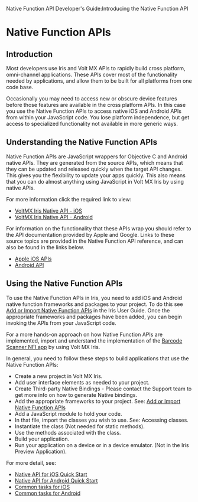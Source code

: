                             

Native Function API Developer's Guide:Introducing the Native Function API

Native Function APIs
====================

Introduction
------------

Most developers use Iris and Volt MX APIs to rapidly build cross platform, omni-channel applications. These APIs cover most of the functionality needed by applications, and allow them to be built for all platforms from one code base.

Occasionally you may need to access new or obscure device features before those features are available in the cross platform APIs. In this case you use the Native Function APIs to access native iOS and Android APIs from within your JavaScript code. You lose platform independence, but get access to specialized functionality not available in more generic ways.

Understanding the Native Function APIs
--------------------------------------

Native Function APIs are JavaScript wrappers for Objective C and Android native APIs. They are generated from the source APIs, which means that they can be updated and released quickly when the target API changes. This gives you the flexibility to update your apps quickly. This also means that you can do almost anything using JavaScript in Volt MX Iris by using native APIs.

For more information click the required link to view:

*   [VoltMX Iris Native API - iOS](native_function_apis_for_ios.md)
*   [VoltMX Iris Native API - Android](native_function_apis_for_android.md)

For information on the functionality that these APIs wrap you should refer to the API documentation provided by Apple and Google. Links to these source topics are provided in the Native Function API reference, and can also be found in the links below.

*   [Apple iOS APIs](https://developer.apple.com/library/ios/documentation/Miscellaneous/Conceptual/iPhoneOSTechOverview/Introduction/Introduction.md#//apple_ref/doc/uid/TP40007898-CH1-SW1)
*   [Android API](https://developers.google.com/android/reference/packages)

Using the Native Function APIs
------------------------------

To use the Native Function APIs in Iris, you need to add iOS and Android native function frameworks and packages to your project. To do this see [Add or Import Native Function APIs](../../../Iris/iris_user_guide/Content/AddOrImportNativeFunctionAPIs.md) in the Iris User Guide. Once the appropriate frameworks and packages have been added, you can begin invoking the APIs from your JavaScript code.

For a more hands-on approach on how Native Function APIs are implemented, import and understand the implementation of the [Barcode Scanner NFI app](https://support.hcltechsw.com/csm?id=kb_article&sysparm_article=KB0083650) by using Volt MX Iris.

In general, you need to follow these steps to build applications that use the Native Function APIs:

*   Create a new project in Volt MX Iris.
*   Add user interface elements as needed to your project.
*   Create Third-party Native Bindings - Please contact the Support team to get more info on how to generate Native bindings.
*   Add the appropriate frameworks to your project. See: [Add or Import Native Function APIs](../../../Iris/iris_user_guide/Content/AddOrImportNativeFunctionAPIs.md)
*   Add a JavaScript module to hold your code.
*   In that file, import the classes you wish to use. See: Accessing classes.
*   Instantiate the class (Not needed for static methods).
*   Use the methods associated with the class.
*   Build your application.
*   Run your application on a device or in a device emulator. (Not in the Iris Preview Application).

For more detail, see:

*   [Native API for iOS Quick Start](ios_quickstart.md)
*   [Native API for Android Quick Start](android_quickstart.md)
*   [Common tasks for iOS](common_tasks_for_ios.md)
*   [Common tasks for Android](common_tasks_for_android.md)
